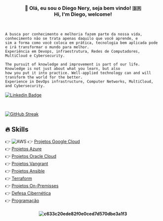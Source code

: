 
<h3 align="center">  <br>

👋 Olá, eu sou o Diego Nery, seja bem vindo! 🇧🇷 <br>
    Hi, I'm Diego, welcome!
<br>

</h3>

<br>

```
A busca por conhecimento e melhoria fazem parte da nossa vida, conhecimento não se trata apenas daquilo que você aprende, e 
sim a forma como você coloca em prática, tecnologia bem aplicada pode e irá transformar o mundo para melhor.
Experiência em Devops, infraestrutura, Redes de Computadores, MultiCloud e Cybersecurity.

The pursuit of knowledge and improvement is part of our life. Knowledge is not just about what you learn, but also
how you put it into practice. Well-applied technology can and will transform the world for the better.
Experience in DevOps infrastructure, Computer Networks, MultiCloud, and Cybersecurity.
```
</h3>

[![Linkedin Badge](https://img.shields.io/badge/-Linkedin-blue?style=for-the-badge&logo=Linkedin&logoColor=white&link=https://github.com/diegonery465)](https://www.linkedin.com/in/diego-nery-2a06151a7/)

<br>

<!-- GithubStats -->
[![GitHub Streak](https://streak-stats.demolab.com/?user=diegonery465&theme=bear&background=000&border=30A3DC&dates=FFF)](https://git.io/streak-stats)

## 🔥 Skills

 👉 ![AWS](https://img.shields.io/badge/AWS-%23FF9900.svg?style=for-the-badge&logo=amazon-aws&logoColor=white)
 👉 <a href="/" target="_blank">Projetos Google Cloud</a></BR>
 👉 <a href="/" target="_blank">Projetos Azure</a></BR>
 👉 <a href="/" target="_blank">Projetos Oracle Cloud</a></BR>
 👉 <a href="/" target="_blank">Projetos Vangrant</a></BR>
 👉 <a href="/" target="_blank">Projetos Ansible</a></BR>
 👉 <a href="/" target="_blank">Terraform</a></BR>
 👉 <a href="/" target="_blank">Projetos On-Premisses</a></BR>
 👉 <a href="/" target="_blank">Defesa Cibernética</a></BR>
 👉 <a href="https://github.com/diegonery465/Projetos-HTML-CSS-JS" target="_blank">Programação</a></BR>

<h4 align="center">
 
![c633c20ede82f0e0ced7d570dbe3a1f3](https://user-images.githubusercontent.com/70382532/138322189-2db8df52-9dcb-40a0-88a8-c365466bd33d.gif)

</h4>















